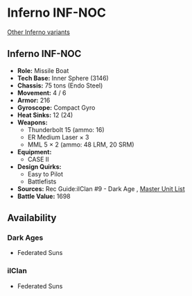 # Inferno INF-NOC 

[Other Inferno variants](../inferno.md) 

## Inferno INF-NOC 

- **Role:** Missile Boat 
- **Tech Base:** Inner Sphere (3146) 
- **Chassis:** 75 tons (Endo Steel) 
- **Movement:** 4 / 6 
- **Armor:** 216 
- **Gyroscope:** Compact Gyro 
- **Heat Sinks:** 12 (24) 
- **Weapons:** 
  - Thunderbolt 15 (ammo: 16) 
  - ER Medium Laser × 3 
  - MML 5 × 2 (ammo: 48 LRM, 20 SRM) 
- **Equipment:** 
  - CASE II 
- **Design Quirks:** 
  - Easy to Pilot 
  - Battlefists 
- **Sources:** Rec Guide:ilClan #9 - Dark Age , [Master Unit List](http://masterunitlist.info/Unit/Details/7718) 
- **Battle Value:** 1698 

## Availability 

### Dark Ages 

- Federated Suns 

### ilClan 

- Federated Suns 


